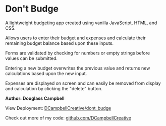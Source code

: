 # Don't Budge

<p>A lightweight budgeting app created using vanilla JavaScript, HTML, and CSS.

Allows users to enter their budget and expenses and calculate their remaining budget balance based upon these inputs.

Forms are validated by checking for numbers or empty strings before values can be submitted.

Entering a new budget overwrites the previous value and returns new calculations based upon the new input.

Expenses are displayed on screen and can easily be removed from display and calculation by clicking the "delete" button.</p>

**Author: Douglass Campbell**

View Deployment: [DCampbellCreative/dont_budge](https://dcampbellcreative.github.io/dont_budge/)

Check out more of my code: [github.com/DCampbellCreative](https://github.com/DCampbellCreative)
